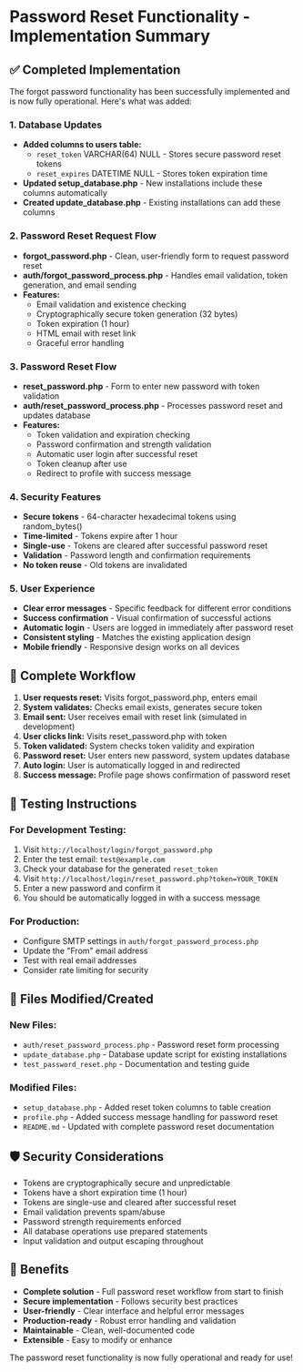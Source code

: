 # Password Reset Functionality - Implementation Summary

## ✅ Completed Implementation

The forgot password functionality has been successfully implemented and is now fully operational. Here's what was added:

### 1. Database Updates
- **Added columns to users table:**
  - `reset_token` VARCHAR(64) NULL - Stores secure password reset tokens
  - `reset_expires` DATETIME NULL - Stores token expiration time
- **Updated setup_database.php** - New installations include these columns automatically
- **Created update_database.php** - Existing installations can add these columns

### 2. Password Reset Request Flow
- **forgot_password.php** - Clean, user-friendly form to request password reset
- **auth/forgot_password_process.php** - Handles email validation, token generation, and email sending
- **Features:**
  - Email validation and existence checking
  - Cryptographically secure token generation (32 bytes)
  - Token expiration (1 hour)
  - HTML email with reset link
  - Graceful error handling

### 3. Password Reset Flow
- **reset_password.php** - Form to enter new password with token validation
- **auth/reset_password_process.php** - Processes password reset and updates database
- **Features:**
  - Token validation and expiration checking
  - Password confirmation and strength validation
  - Automatic user login after successful reset
  - Token cleanup after use
  - Redirect to profile with success message

### 4. Security Features
- **Secure tokens** - 64-character hexadecimal tokens using random_bytes()
- **Time-limited** - Tokens expire after 1 hour
- **Single-use** - Tokens are cleared after successful password reset
- **Validation** - Password length and confirmation requirements
- **No token reuse** - Old tokens are invalidated

### 5. User Experience
- **Clear error messages** - Specific feedback for different error conditions
- **Success confirmation** - Visual confirmation of successful actions
- **Automatic login** - Users are logged in immediately after password reset
- **Consistent styling** - Matches the existing application design
- **Mobile friendly** - Responsive design works on all devices

## 🔄 Complete Workflow

1. **User requests reset:** Visits forgot_password.php, enters email
2. **System validates:** Checks email exists, generates secure token
3. **Email sent:** User receives email with reset link (simulated in development)
4. **User clicks link:** Visits reset_password.php with token
5. **Token validated:** System checks token validity and expiration
6. **Password reset:** User enters new password, system updates database
7. **Auto login:** User is automatically logged in and redirected
8. **Success message:** Profile page shows confirmation of password reset

## 🧪 Testing Instructions

### For Development Testing:
1. Visit `http://localhost/login/forgot_password.php`
2. Enter the test email: `test@example.com`
3. Check your database for the generated `reset_token`
4. Visit `http://localhost/login/reset_password.php?token=YOUR_TOKEN`
5. Enter a new password and confirm it
6. You should be automatically logged in with a success message

### For Production:
- Configure SMTP settings in `auth/forgot_password_process.php`
- Update the "From" email address
- Test with real email addresses
- Consider rate limiting for security

## 📁 Files Modified/Created

### New Files:
- `auth/reset_password_process.php` - Password reset form processing
- `update_database.php` - Database update script for existing installations
- `test_password_reset.php` - Documentation and testing guide

### Modified Files:
- `setup_database.php` - Added reset token columns to table creation
- `profile.php` - Added success message handling for password reset
- `README.md` - Updated with complete password reset documentation

## 🛡️ Security Considerations

- Tokens are cryptographically secure and unpredictable
- Tokens have a short expiration time (1 hour)
- Tokens are single-use and cleared after successful reset
- Email validation prevents spam/abuse
- Password strength requirements enforced
- All database operations use prepared statements
- Input validation and output escaping throughout

## 🌟 Benefits

- **Complete solution** - Full password reset workflow from start to finish
- **Secure implementation** - Follows security best practices
- **User-friendly** - Clear interface and helpful error messages
- **Production-ready** - Robust error handling and validation
- **Maintainable** - Clean, well-documented code
- **Extensible** - Easy to modify or enhance

The password reset functionality is now fully operational and ready for use!
